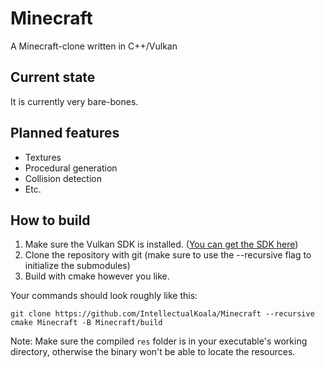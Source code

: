 # Minecraft
A Minecraft-clone written in C++/Vulkan

## Current state
It is currently very bare-bones.

## Planned features
* Textures
* Procedural generation
* Collision detection
* Etc.

## How to build
1. Make sure the Vulkan SDK is installed. ([You can get the SDK here](https://vulkan.lunarg.com/))
2. Clone the repository with git (make sure to use the --recursive flag to initialize the submodules)
3. Build with cmake however you like.

Your commands should look roughly like this:
```
git clone https://github.com/IntellectualKoala/Minecraft --recursive
cmake Minecraft -B Minecraft/build
```

Note: Make sure the compiled `res` folder is in your executable's working directory, otherwise the binary won't be able to locate the resources.
